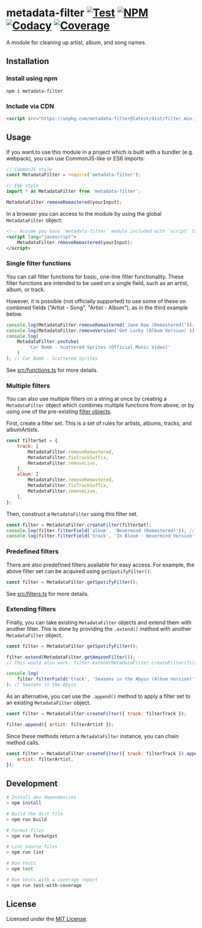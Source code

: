 # metadata-filter [![Test][workflowbadge]][workflow] [![NPM][npmbadge]][npm] [![Codacy][codacybadge]][codacy] [![Coverage][codacycovbadge]][codacy]

A module for cleaning up artist, album, and song names.

## Installation

### Install using npm

```
npm i metadata-filter
```

### Include via CDN

```html
<script src="https://unpkg.com/metadata-filter@latest/dist/filter.min.js"></script>
```

## Usage

If you want to use this module in a project which is built with a bundler (e.g.
webpack), you can use CommonJS-like or ES6 imports:

```javascript
// CommonJS style
const MetadataFilter = require('metadata-filter');

// ES6 style
import * as MetadataFilter from 'metadata-filter';

MetadataFilter.removeRemastered(yourInput);
```

In a browser you can access to the module by using the global `MetadataFilter`
object:

```html
<!-- Assume you have `metadata-filter` module included with `script` tag -->
<script lang="javascript">
	MetadataFilter.removeRemastered(yourInput);
</script>
```

### Single filter functions

You can call filter functions for basic, one-line filter functionality.
These filter functions are intended to be used on a single field, such as
an artist, album, or track.

However, it is possible (not officially supported) to use some of these on
combined fields ("Artist - Song", "Artist - Album"), as in the third example below.

```javascript
console.log(MetadataFilter.removeRemastered('Jane Doe (Remastered)')); // Jane Doe
console.log(MetadataFilter.removeVersion('Get Lucky (Album Version)')); // Get Lucky
console.log(
	MetadataFilter.youtube(
		'Car Bomb - Scattered Sprites (Official Music Video)'
	)
); // Car Bomb - Scattered Sprites
```

See [src/functions.ts](src/functions.ts) for more details.

### Multiple filters

You can also use multiple filters on a string at once by creating a
`MetadataFilter` object which combines multiple functions from above,
or by using one of the pre-existing [filter objects](#predefined-filters).

First, create a filter set. This is a set of rules for artists, albums, tracks,
and albumArtists.

```javascript
const filterSet = {
	track: [
		MetadataFilter.removeRemastered,
		MetadataFilter.fixTrackSuffix,
		MetadataFilter.removeLive,
	],
	album: [
		MetadataFilter.removeRemastered,
		MetadataFilter.fixTrackSuffix,
		MetadataFilter.removeLive,
	],
};
```

Then, construct a `MetadataFilter` using this filter set.

```javascript
const filter = MetadataFilter.createFilter(filterSet);
console.log(filter.filterField('album', 'Nevermind (Remastered)')); // Nevermind
console.log(filter.filterField('track', 'In Bloom - Nevermind Version')); // In Bloom (Nevermind Version)
```

### Predefined filters

There are also predefined filters available for easy access. For example,
the above filter set can be acquired using `getSpotifyFilter()`:

```javascript
const filter = MetadataFilter.getSpotifyFilter();
```

See [src/filters.ts](src/filters.ts) for more details.

### Extending filters

Finally, you can take existing `MetadataFilter` objects and extend them with another filter.
This is done by providing the `.extend()` method with another `MetadataFilter` object.

```javascript
const filter = MetadataFilter.getSpotifyFilter();

filter.extend(MetadataFilter.getAmazonFilter());
// This would also work: filter.extend(MetadataFilter.createFilter(filterSet));

console.log(
	filter.filterField('track', 'Seasons in the Abyss (Album Version)')
); // Seasons in the Abyss
```

As an alternative, you can use the `.append()` method to apply a filter set to
an existing `MetadataFilter` object.

```javascript
const filter = MetadataFilter.createFilter({ track: filterTrack });

filter.append({ artist: filterArtist });
```

Since these methods return a `MetadataFilter` instance, you can chain method calls.

```javascript
const filter = MetadataFilter.createFilter({ track: filterTrack }).append({
	artist: filterArtist,
});
```

## Development

```sh
# Install dev dependencies
> npm install

# Build the dist file
> npm run build

# Format files
> npm run formatgst

# Lint source files
> npm run lint

# Run tests
> npm test

# Run tests with a coverage report
> npm run test-with-coverage
```

## License

Licensed under the [MIT License](LICENSE.md).

<!-- Badges -->

[workflowbadge]: https://img.shields.io/github/workflow/status/web-scrobbler/metadata-filter/Test?label=test
[npmbadge]: https://img.shields.io/npm/v/metadata-filter
[codacybadge]: https://img.shields.io/codacy/grade/100b50dc21664ce6bc591c28b73d6892
[codacycovbadge]: https://img.shields.io/codacy/coverage/100b50dc21664ce6bc591c28b73d6892

<!-- Related pages -->

[codacy]: https://app.codacy.com/gh/web-scrobbler/metadata-filter/dashboard
[npm]: https://www.npmjs.com/package/metadata-filter
[workflow]: https://github.com/web-scrobbler/metadata-filter/actions?query=workflow%3ATest
